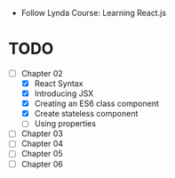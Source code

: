 - Follow Lynda Course: Learning React.js

# TODO
- [ ] Chapter 02
  + [x] React Syntax
  + [x] Introducing JSX
  + [x] Creating an ES6 class component
  + [x] Create stateless component
  + [ ] Using properties
- [ ] Chapter 03
- [ ] Chapter 04
- [ ] Chapter 05
- [ ] Chapter 06